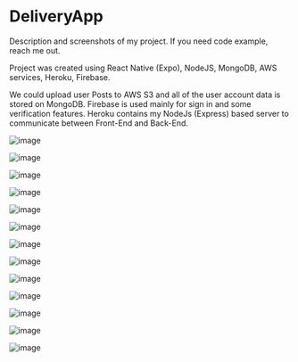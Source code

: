 # DeliveryApp
Description and screenshots of my project. If you need code example, reach me out.

Project was created using React Native (Expo), NodeJS, MongoDB, AWS services, Heroku, Firebase.

We could upload user Posts to AWS S3 and all of the user account data is stored on MongoDB. 
Firebase is used mainly for sign in and some verification features.
Heroku contains my NodeJs (Express) based server to communicate between Front-End and Back-End.

![image](https://user-images.githubusercontent.com/54965144/112562648-c3db9500-8da5-11eb-9291-23a42b508b62.png)


![image](https://user-images.githubusercontent.com/54965144/112562669-d05fed80-8da5-11eb-92cc-de44d2ebbccd.png)


![image](https://user-images.githubusercontent.com/54965144/112562681-d655ce80-8da5-11eb-81f6-4c90034a99cc.png)


![image](https://user-images.githubusercontent.com/54965144/112562691-dce44600-8da5-11eb-8379-4afb16e23612.png)


![image](https://user-images.githubusercontent.com/54965144/112562705-e7064480-8da5-11eb-9bd6-46ea32b584cd.png)


![image](https://user-images.githubusercontent.com/54965144/112563083-a955eb80-8da6-11eb-9f5f-6203811ca5cf.png)

![image](https://user-images.githubusercontent.com/54965144/112563096-b1159000-8da6-11eb-9c73-4e9c62da899c.png)

![image](https://user-images.githubusercontent.com/54965144/112563112-ba066180-8da6-11eb-921a-088926c4d8af.png)

![image](https://user-images.githubusercontent.com/54965144/112563126-c4286000-8da6-11eb-8e34-66b7ad302219.png)

![image](https://user-images.githubusercontent.com/54965144/112563169-d4403f80-8da6-11eb-836d-2969005ce1b2.png)

![image](https://user-images.githubusercontent.com/54965144/112563186-ddc9a780-8da6-11eb-95d1-c76fd4ce4ed1.png)

![image](https://user-images.githubusercontent.com/54965144/112563214-ea4e0000-8da6-11eb-8183-d17428a54388.png)

![image](https://user-images.githubusercontent.com/54965144/112563230-f76aef00-8da6-11eb-96f3-772e09f1adc5.png)

